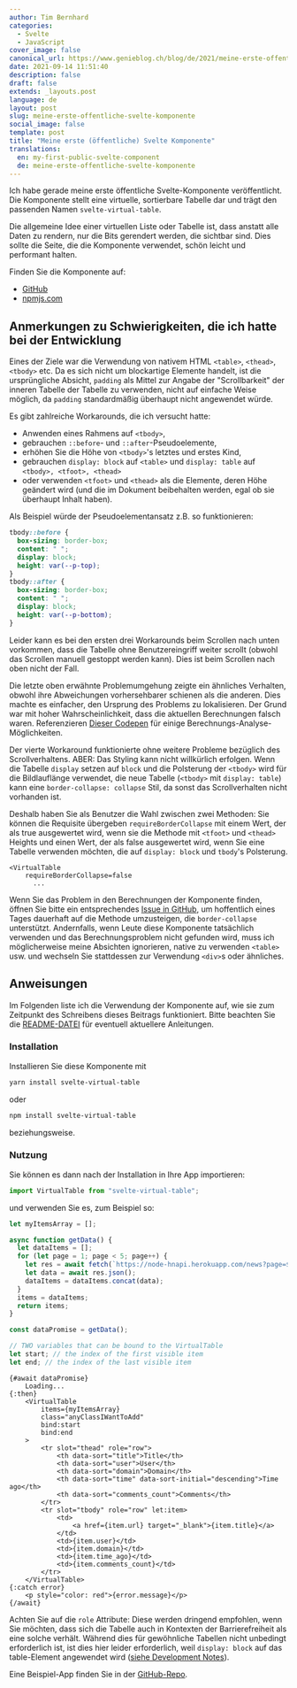 ```yaml
---
author: Tim Bernhard
categories:
  - Svelte
  - JavaScript
cover_image: false
canonical_url: https://www.genieblog.ch/blog/de/2021/meine-erste-offentliche-svelte-komponente
date: 2021-09-14 11:51:40
description: false
draft: false
extends: _layouts.post
language: de
layout: post
slug: meine-erste-offentliche-svelte-komponente
social_image: false
template: post
title: "Meine erste (öffentliche) Svelte Komponente"
translations:
  en: my-first-public-svelte-component
  de: meine-erste-offentliche-svelte-komponente
---
```


Ich habe gerade meine erste öffentliche Svelte-Komponente veröffentlicht.
Die Komponente stellt eine virtuelle, sortierbare Tabelle dar und trägt den passenden Namen `svelte-virtual-table`.

Die allgemeine Idee einer virtuellen Liste oder Tabelle ist, dass anstatt alle Daten zu rendern, nur die Bits gerendert werden, die sichtbar sind.
Dies sollte die Seite, die die Komponente verwendet, schön leicht und performant halten.

Finden Sie die Komponente auf:

- [GitHub](https://github.com/BernhardWebstudio/svelte-virtual-table)
- [npmjs.com](https://www.npmjs.com/package/svelte-virtual-table)

## Anmerkungen zu Schwierigkeiten, die ich hatte bei der Entwicklung

Eines der Ziele war die Verwendung von nativem HTML `<table>`, `<thead>`, `<tbody>` etc.
Da es sich nicht um blockartige Elemente handelt, ist die ursprüngliche Absicht, `padding` als Mittel zur Angabe der "Scrollbarkeit" der inneren Tabelle der Tabelle zu verwenden, nicht auf einfache Weise möglich, da `padding` standardmäßig überhaupt nicht angewendet würde.

Es gibt zahlreiche Workarounds, die ich versucht hatte:

- Anwenden eines Rahmens auf `<tbody>`,
- gebrauchen `::before`- und `::after`-Pseudoelemente,
- erhöhen Sie die Höhe von `<tbody>`'s letztes und erstes Kind,
- gebrauchen `display: block` auf `<table>` und `display: table` auf `<tbody>, <tfoot>, <thead>`
- oder verwenden `<tfoot>` und `<thead>` als die Elemente, deren Höhe geändert wird (und die im Dokument beibehalten werden, egal ob sie überhaupt Inhalt haben).

Als Beispiel würde der Pseudoelementansatz z.B. so funktionieren:

```css
tbody::before {
  box-sizing: border-box;
  content: " ";
  display: block;
  height: var(--p-top);
}
tbody::after {
  box-sizing: border-box;
  content: " ";
  display: block;
  height: var(--p-bottom);
}
```

Leider kann es bei den ersten drei Workarounds beim Scrollen nach unten vorkommen, dass die Tabelle ohne Benutzereingriff weiter scrollt (obwohl das Scrollen manuell gestoppt werden kann).
Dies ist beim Scrollen nach oben nicht der Fall.

Die letzte oben erwähnte Problemumgehung zeigte ein ähnliches Verhalten, obwohl ihre Abweichungen vorhersehbarer schienen als die anderen.
Dies machte es einfacher, den Ursprung des Problems zu lokalisieren.
Der Grund war mit hoher Wahrscheinlichkeit, dass die aktuellen Berechnungen falsch waren.
Referenzieren [Dieser Codepen](https://codepen.io/BernhardWebstudio/pen/NWggLyG) für einige Berechnungs-Analyse-Möglichkeiten.

Der vierte Workaround funktionierte ohne weitere Probleme bezüglich des Scrollverhaltens.
ABER: Das Styling kann nicht willkürlich erfolgen.
Wenn die Tabelle `display` setzen auf `block` und die Polsterung der `<tbody>` wird für die Bildlauflänge verwendet, die neue Tabelle (`<tbody>` mit `display: table`) kann eine `border-collapse: collapse` Stil, da sonst das Scrollverhalten nicht vorhanden ist.

Deshalb haben Sie als Benutzer die Wahl zwischen zwei Methoden:
Sie können die Requisite übergeben `requireBorderCollapse` mit einem Wert, der als true ausgewertet wird, wenn sie die Methode mit `<tfoot>` und `<thead>` Heights und einen Wert, der als false ausgewertet wird, wenn Sie eine Tabelle verwenden möchten, die auf `display: block` und `tbody`'s Polsterung.

```svelte
<VirtualTable
    requireBorderCollapse=false
      ...
```

Wenn Sie das Problem in den Berechnungen der Komponente finden, öffnen Sie bitte ein entsprechendes [Issue in GitHub](https://github.com/BernhardWebstudio/svelte-virtual-table/issues/new), um hoffentlich eines Tages dauerhaft auf die Methode umzusteigen, die `border-collapse` unterstützt.
Andernfalls, wenn Leute diese Komponente tatsächlich verwenden und das Berechnungsproblem nicht gefunden wird, muss ich möglicherweise meine Absichten ignorieren, native zu verwenden `<table>` usw. und wechseln Sie stattdessen zur Verwendung `<div>`s oder ähnliches.

## Anweisungen

Im Folgenden liste ich die Verwendung der Komponente auf, wie sie zum Zeitpunkt des Schreibens dieses Beitrags funktioniert.
Bitte beachten Sie die [README-DATEI](https://github.com/BernhardWebstudio/svelte-virtual-table#readme) für eventuell aktuellere Anleitungen.

### Installation

Installieren Sie diese Komponente mit

```bash
yarn install svelte-virtual-table
```

oder

```bash
npm install svelte-virtual-table
```

beziehungsweise.

### Nutzung

Sie können es dann nach der Installation in Ihre App importieren:

```js
import VirtualTable from "svelte-virtual-table";
```

und verwenden Sie es, zum Beispiel so:

```js
let myItemsArray = [];

async function getData() {
  let dataItems = [];
  for (let page = 1; page < 5; page++) {
    let res = await fetch(`https://node-hnapi.herokuapp.com/news?page=${page}`);
    let data = await res.json();
    dataItems = dataItems.concat(data);
  }
  items = dataItems;
  return items;
}

const dataPromise = getData();

// TWO variables that can be bound to the VirtualTable
let start; // the index of the first visible item
let end; // the index of the last visible item
```

```svelte
{#await dataPromise}
    Loading...
{:then}
    <VirtualTable
        items={myItemsArray}
        class="anyClassIWantToAdd"
        bind:start
        bind:end
    >
        <tr slot="thead" role="row">
            <th data-sort="title">Title</th>
            <th data-sort="user">User</th>
            <th data-sort="domain">Domain</th>
            <th data-sort="time" data-sort-initial="descending">Time ago</th>
            <th data-sort="comments_count">Comments</th>
        </tr>
        <tr slot="tbody" role="row" let:item>
            <td>
                <a href={item.url} target="_blank">{item.title}</a>
            </td>
            <td>{item.user}</td>
            <td>{item.domain}</td>
            <td>{item.time_ago}</td>
            <td>{item.comments_count}</td>
        </tr>
    </VirtualTable>
{:catch error}
    <p style="color: red">{error.message}</p>
{/await}
```

Achten Sie auf die `role` Attribute: Diese werden dringend empfohlen, wenn Sie möchten, dass sich die Tabelle auch in Kontexten der Barrierefreiheit als eine solche verhält.
Während dies für gewöhnliche Tabellen nicht unbedingt erforderlich ist, ist dies hier leider erforderlich, weil `display: block` auf das table-Element angewendet wird ([siehe Development Notes](https://github.com/BernhardWebstudio/svelte-virtual-table#development-notes)).

Eine Beispiel-App finden Sie in der [GitHub-Repo](https://github.com/BernhardWebstudio/svelte-virtual-table/tree/main/example-app).
